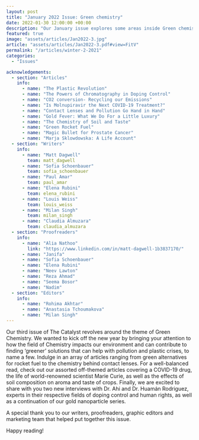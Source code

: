```yaml
---
layout: post
title: "January 2022 Issue: Green chemistry"
date: 2022-01-30 12:00:00 +00:00
description: "Our January issue explores some areas inside Green chemistry, released the 30th January 2022"
featured: true
image: "assets/articles/Jan2022-3.jpg"
article: "assets/articles/Jan2022-3.pdf#view=FitV"
permalink: "/articles/winter-2-2021"
categories: 
  - "Issues"

acknowledgements:
  - section: "Articles"
    info: 
      - name: "The Plastic Revolution"
      - name: "The Powers of Chromatography in Doping Control"
      - name: "CO2 conversion- Recycling our Emissions"
      - name: "Is Molnupiravir the Next COVID-19 Treatment?"
      - name: "Contact Lenses and Pollution Go Hand in Hand"
      - name: "Gold Fever: What We Do For a Little Luxury"
      - name: "The Chemistry of Soil and Taste"
      - name: "Green Rocket Fuel"
      - name: "Magic Bullet for Prostate Cancer"
      - name: "Marja Sklowdowska: A Life Account"
  - section: "Writers"
    info: 
      - name: "Matt Dagwell"
        team: matt_dagwell
      - name: "Sofia Schoenbauer"
        team: sofia_schoenbauer
      - name: "Paul Amar"
        team: paul_amar
      - name: "Elena Rubini"
        team: elena_rubini
      - name: "Louis Weiss"
        team: louis_weiss
      - name: "Milan Singh"
        team: milan_singh
      - name: "Claudia Almuzara"
        team: claudia_almuzara
  - section: "Proofreaders"
    info: 
      - name: "Alia Nathoo"
        link: "https://www.linkedin.com/in/matt-dagwell-1b3837170/"
      - name: "Janifa"
      - name: "Sofia Schoenbauer"
      - name: "Elena Rubini"
      - name: "Neev Lawton"
      - name: "Reza Ahmad"
      - name: "Seema Bosor"
      - name: "Nadim"
  - section: "Editors"
    info: 
      - name: "Rohima Akhtar"
      - name: "Anastasia Tchoumakova"
      - name: "Milan Singh"
---
```

Our third issue of The Catalyst revolves around the theme of Green Chemistry. We wanted to kick off the new year by bringing your attention to how the field of Chemistry impacts our environment and can contribute to finding ‘greener’ solutions that can help with pollution and plastic crises, to name a few. Indulge in an array of articles ranging from green alternatives for rocket fuel to the chemistry behind contact lenses.
For a well-balanced read, check out our assorted off-themed articles covering a COVID-19 drug, the life of world-renowned scientist Marie Curie, as well as the effects of soil composition on aroma and taste of crops. 
Finally, we are excited to share with you two new interviews with Dr. Ahi and Dr. Huamán Rodriguez, experts in their respective fields of doping control and human rights, as well as a continuation of our gold nanoparticle series.

A special thank you to our writers, proofreaders, graphic editors and marketing team that helped put together this issue.
 
Happy reading!